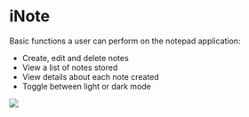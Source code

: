 # iNote

Basic functions a user can perform on the notepad application:
- Create, edit and delete notes
- View a list of notes stored
- View details about each note created
- Toggle between light or dark mode

![](notepad.gif)
